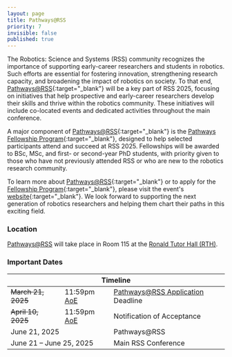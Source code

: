 ```yaml
---
layout: page
title: Pathways@RSS
priority: 7
invisible: false
published: true
---
```


The Robotics: Science and Systems (RSS) community recognizes the importance of supporting early-career researchers and students in robotics. Such efforts are essential for fostering innovation, strengthening research capacity, and broadening the impact of robotics on society. To that end, [Pathways@RSS](https://sites.google.com/lehigh.edu/pathways-rss2025/home){:target="_blank"} will be a key part of RSS 2025, focusing on initiatives that help prospective and early-career researchers develop their skills and thrive within the robotics community. These initiatives will include co-located events and dedicated activities throughout the main conference.

A major component of [Pathways@RSS](https://sites.google.com/lehigh.edu/pathways-rss2025/home){:target="_blank"} is the [Pathways Fellowship Program](https://sites.google.com/lehigh.edu/pathways-rss2025/home?authuser=0#h.9k5jcvbajbml){:target="_blank"}, designed to help selected participants attend and succeed at RSS 2025. Fellowships will be awarded to BSc, MSc, and first- or second-year PhD students, with priority given to those who have not previously attended RSS or who are new to the robotics research community.

To learn more about [Pathways@RSS](https://sites.google.com/lehigh.edu/pathways-rss2025/home){:target="_blank"} or to apply for the [Fellowship Program](https://sites.google.com/lehigh.edu/pathways-rss2025/home?authuser=0#h.9k5jcvbajbml){:target="_blank"}, please visit the event's [website](https://sites.google.com/lehigh.edu/pathways-rss2025/home){:target="_blank"}. We look forward to supporting the next generation of robotics researchers and helping them chart their paths in this exciting field.

### Location

<a href="{{ site.baseurl }}/program/pathways/">Pathways@RSS</a>  will take place in Room 115 at the <a href="https://maps.app.goo.gl/ceZrio6J48qrKjR2A">Ronald Tutor Hall (RTH)</a>.

<!--
For instructions and directions at the venue, please check out the [venue page]({{ site.baseurl }}/attending/atvenue/).-->

### Important Dates
<table class="table">
    <thead>
      <tr>
        <th colspan="3">Timeline</th>
      </tr>
    </thead>
    <tbody>
      <tr>
        <td><s>March 21, 2025</s></td>
        <td>11:59pm <a href="https://time.is/Anywhere_on_Earth">AoE</a></td>
        <td><a href="https://sites.google.com/lehigh.edu/pathways-rss2025/apply" target="_blank">Pathways@RSS Application</a> Deadline</td>
      </tr>
      <tr>
        <!-- <td colspan="2">April 10, 2025</td> -->
        <td><s>April 10, 2025</s></td>
        <td>11:59pm <a href="https://time.is/Anywhere_on_Earth">AoE</a></td>
        <td>Notification of Acceptance</td>
      </tr>
      <tr>
        <td colspan="2">June 21, 2025</td>
        <td>Pathways@RSS</td>
      </tr>
       <tr>
        <td colspan="2">June 21 &ndash; June 25, 2025</td>
        <td>Main RSS Conference</td>
      </tr>
    </tbody>
</table>





